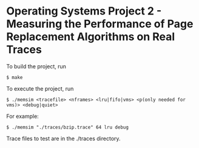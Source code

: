 
# Operating Systems Project 2 - Measuring the Performance of Page Replacement Algorithms on Real Traces

To build the project, run

    $ make

To execute the project, run

    $ ./memsim <tracefile> <nframes> <lru|fifo|vms> <p(only needed for vms)> <debug|quiet> 

For example:
    
    $ ./memsim "./traces/bzip.trace" 64 lru debug

Trace files to test are in the ./traces directory.

